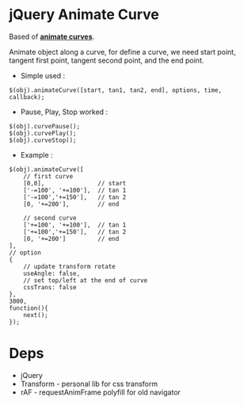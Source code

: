 jQuery Animate Curve
======

Based of __[animate curves](http://phrogz.net/SVG/animation_on_a_curve.html)__.

Animate object along a curve, for define a curve, we need start point, tangent first point, tangent second point, and the end point.

- Simple used :
```
$(obj).animateCurve([start, tan1, tan2, end], options, time, callback);
```

- Pause, Play, Stop worked :
```
$(obj).curvePause();
$(obj).curvePlay();
$(obj).curveStop();
```

- Example :
```
$(obj).animateCurve([
    // first curve
    [0,0],               // start
    ['-=100', '+=100'],  // tan 1
    ['-=100','+=150'],   // tan 2
    [0, '+=200'],        // end

    // second curve
    ['+=100', '+=100'],  // tan 1
    ['+=100','+=150'],   // tan 2
    [0, '+=200']         // end
], 
// option
{
    // update transform rotate
    useAngle: false, 
    // set top/left at the end of curve
    cssTrans: false
}, 
3000, 
function(){
    next();
});
```

Deps
========

- jQuery
- Transform - personal lib for css transform
- rAF - requestAnimFrame polyfill for old navigator